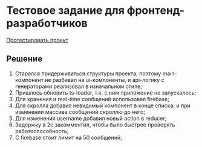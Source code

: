 # Тестовое задание для фронтенд-разработчиков

[Протестировать проект](https://lokrand.github.io/sk_tech_frontend_test/)

## Решение
1. Старался придерживаться структуры проекта, поэтому main-компонент не разбивал на ui-компоненты, и api-логику с генераторами реализовал в изначальном стиле;
2. Пришлось обновить ts-loader, т.к. с ним приложение не запускалось;
3. Для хранения и real-time сообщений использовал firebase;
4. Для скролла добавил невидимый компонент в конце списка, и при изменении массива сообщений скроллю до него;
5. Для изменения username добавил новый action в reducer;
6. Задержку в 2с закомментил, чтобы было быстрее проверять работоспособность;
7. С firebase стоит лимит на 50 сообщений;


